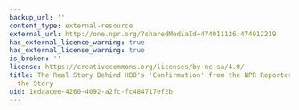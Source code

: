 ```yaml
---
backup_url: ''
content_type: external-resource
external_url: http://one.npr.org/?sharedMediaId=474011126:474012219
has_external_licence_warning: true
has_external_license_warning: true
is_broken: ''
license: https://creativecommons.org/licenses/by-nc-sa/4.0/
title: The Real Story Behind HBO's 'Confirmation' from the NPR Reporter Who Broke
  the Story
uid: 1edaacee-4260-4092-a2fc-fc484717ef2b
---
```

